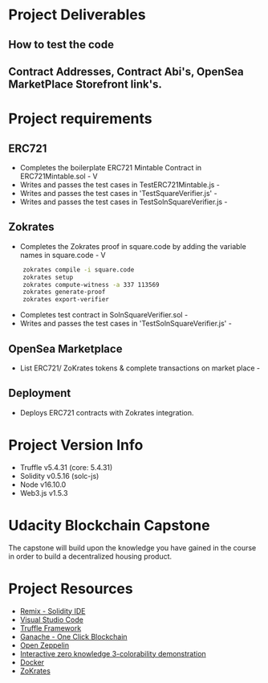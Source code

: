 # Project Deliverables
## How to test the code
## Contract Addresses, Contract Abi's, OpenSea MarketPlace Storefront link's.

# Project requirements
## ERC721
* Completes the boilerplate ERC721 Mintable Contract in ERC721Mintable.sol - V
* Writes and passes the test cases in TestERC721Mintable.js - 
* Writes and passes the test cases in 'TestSquareVerifier.js' - 
* Writes and passes the test cases in TestSolnSquareVerifier.js - 

## Zokrates
* Completes the Zokrates proof in square.code by adding the variable names in square.code - V
```bash
    zokrates compile -i square.code
    zokrates setup
    zokrates compute-witness -a 337 113569
    zokrates generate-proof
    zokrates export-verifier

 ```
* Completes test contract in SolnSquareVerifier.sol - 
* Writes and passes the test cases in 'TestSolnSquareVerifier.js' - 

## OpenSea Marketplace
* List ERC721/ ZoKrates tokens & complete transactions on market place -

## Deployment
* Deploys ERC721 contracts with Zokrates integration.



# Project Version Info
* Truffle v5.4.31 (core: 5.4.31)
* Solidity v0.5.16 (solc-js)
* Node v16.10.0
* Web3.js v1.5.3

# Udacity Blockchain Capstone

The capstone will build upon the knowledge you have gained in the course in order to build a decentralized housing product. 

# Project Resources

* [Remix - Solidity IDE](https://remix.ethereum.org/)
* [Visual Studio Code](https://code.visualstudio.com/)
* [Truffle Framework](https://truffleframework.com/)
* [Ganache - One Click Blockchain](https://truffleframework.com/ganache)
* [Open Zeppelin ](https://openzeppelin.org/)
* [Interactive zero knowledge 3-colorability demonstration](http://web.mit.edu/~ezyang/Public/graph/svg.html)
* [Docker](https://docs.docker.com/install/)
* [ZoKrates](https://github.com/Zokrates/ZoKrates)
